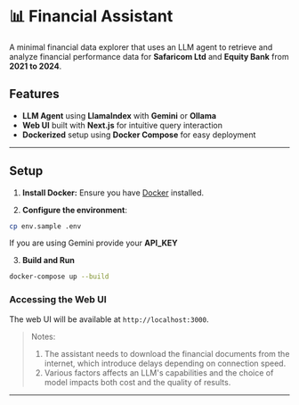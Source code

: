 # 📊 Financial Assistant

A minimal financial data explorer that uses an LLM agent to retrieve and analyze financial performance data for **Safaricom Ltd** and **Equity Bank** from **2021 to 2024**.

## Features

  * **LLM Agent** using **LlamaIndex** with **Gemini** or **Ollama**
  * **Web UI** built with **Next.js** for intuitive query interaction
  * **Dockerized** setup using **Docker Compose** for easy deployment

----

## Setup

1. **Install Docker:** Ensure you have [Docker](https://docs.docker.com/) installed.

2. **Configure the environment**:
```bash
cp env.sample .env
```
  If you are using Gemini provide your **API_KEY** 

3.  **Build and Run**
```bash
docker-compose up --build
```

### Accessing the Web UI

The web UI will be available at `http://localhost:3000`.

> Notes:
> 
> 1. The assistant needs to download the financial documents from the internet, which introduce delays depending on connection speed.
> 2. Various factors affects an LLM's capabilities and the choice of model impacts both cost and the quality of results.
>
-----


